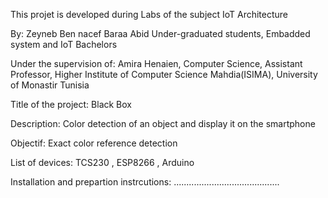 This projet is developed during Labs of the subject IoT Architecture

By:
Zeyneb Ben nacef
Baraa Abid
Under-graduated students, 
Embadded system and IoT Bachelors 


Under the supervision of:
Amira Henaien, 
Computer Science, Assistant Professor,
Higher Institute of Computer Science Mahdia(ISIMA),
University of Monastir Tunisia


Title of the project:
Black Box

Description:
Color detection of an object and display it on the smartphone

Objectif:
Exact color reference detection

List of devices:
TCS230 , ESP8266 , Arduino


Installation and prepartion instrcutions: 
..........................................
